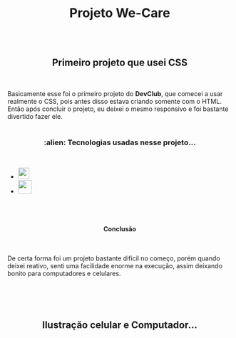 <h1 align = "center">Projeto We-Care</h1>
<br>
<br>

<h2 align = "center">Primeiro projeto que usei CSS</h2>
<br>

<p>Basicamente esse foi o primeiro projeto do <strong>DevClub</strong>, que comecei a usar realmente o CSS, pois antes disso estava criando somente com o HTML. Então
após concluir o projeto, eu deixei o mesmo responsivo e foi bastante divertido fazer ele.
<br>
<br>

<h3 align = "center">:alien: Tecnologias usadas nesse projeto...</h3>
<br>

<ul>
 <li><img src = "https://img.shields.io/badge/HTML5-E34F26?style=for-the-badge&logo=html5&logoColor=white" height = 25px /></li>
 <li><img src = "https://img.shields.io/badge/CSS3-1572B6?style=for-the-badge&logo=css3&logoColor=white" height = 30px /></li>
</ul>
<br>
<br>

<h4 align = "center">Conclusão</h4>
<br>

<p>De certa forma foi um projeto bastante dificil no começo, porém quando deixei reativo, senti uma facilidade enorme na execução, assim deixando bonito para
computadores e celulares.</p>
<br>
<br>
<br>

<h2 align = "center">Ilustração celular e Computador...</h2>

